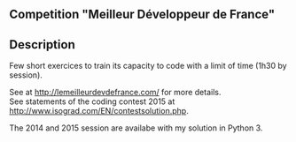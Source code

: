 ## Competition "Meilleur Développeur de France"

## Description

Few short exercices to train its capacity to code with a limit of time (1h30 by session).  

See at http://lemeilleurdevdefrance.com/ for more details.  
See statements of the coding contest 2015 at http://www.isograd.com/EN/contestsolution.php.  

The 2014 and 2015 session are availabe with my solution in Python 3.
